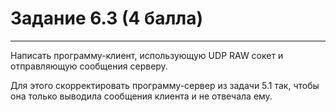# Задание 6.3 (4 балла)
---
Написать программу-клиент, использующую UDP RAW сокет и отправляющую сообщения серверу.

Для этого скорректировать программу-сервер из задачи 5.1 так, чтобы она только выводила сообщения клиента и не отвечала ему.